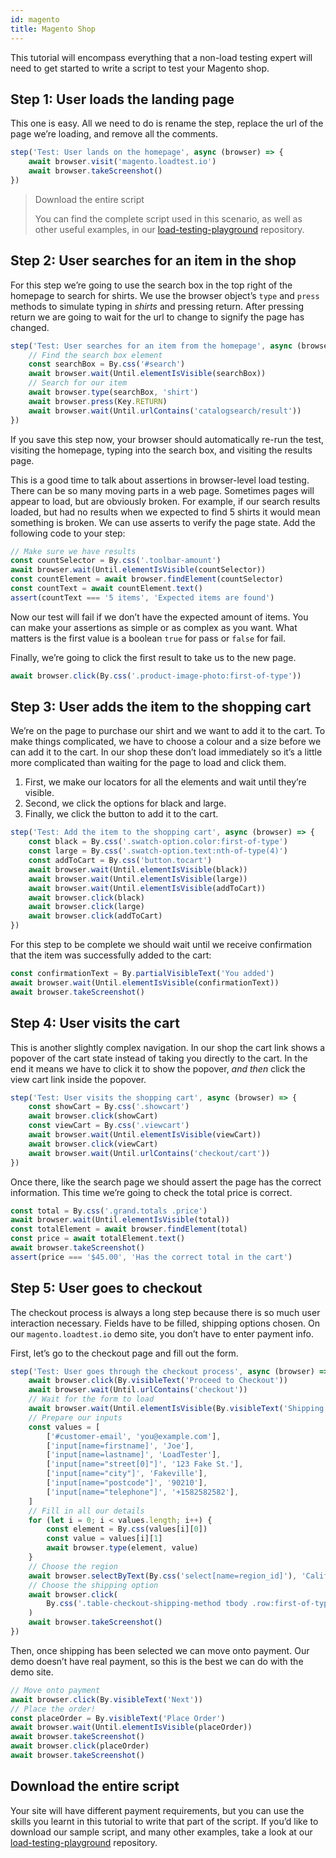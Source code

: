 ```yaml
---
id: magento
title: Magento Shop
---
```


This tutorial will encompass everything that a non-load testing expert will need to get started to write a script to test your Magento shop.

## Step 1: User loads the landing page

This one is easy. All we need to do is rename the step, replace the url of the page we’re loading, and remove all the comments.

```typescript
step('Test: User lands on the homepage', async (browser) => {
	await browser.visit('magento.loadtest.io')
	await browser.takeScreenshot()
})
```

> Download the entire script
>
> You can find the complete script used in this scenario, as well as other useful examples, in our [load-testing-playground](https://github.com/flood-io/load-testing-playground/tree/master/element) repository.

## Step 2: User searches for an item in the shop

For this step we’re going to use the search box in the top right of the homepage to search for shirts. We use the browser object’s `type` and `press` methods to simulate typing in _shirts_ and pressing return. After pressing return we are going to wait for the url to change to signify the page has changed.

```typescript
step('Test: User searches for an item from the homepage', async (browser) => {
	// Find the search box element
	const searchBox = By.css('#search')
	await browser.wait(Until.elementIsVisible(searchBox))
	// Search for our item
	await browser.type(searchBox, 'shirt')
	await browser.press(Key.RETURN)
	await browser.wait(Until.urlContains('catalogsearch/result'))
})
```

If you save this step now, your browser should automatically re-run the test, visiting the homepage, typing into the search box, and visiting the results page.

This is a good time to talk about assertions in browser-level load testing. There can be so many moving parts in a web page. Sometimes pages will appear to load, but are obviously broken. For example, if our search results loaded, but had no results when we expected to find 5 shirts it would mean something is broken. We can use asserts to verify the page state. Add the following code to your step:

```typescript
// Make sure we have results
const countSelector = By.css('.toolbar-amount')
await browser.wait(Until.elementIsVisible(countSelector))
const countElement = await browser.findElement(countSelector)
const countText = await countElement.text()
assert(countText === '5 items', 'Expected items are found')
```

Now our test will fail if we don’t have the expected amount of items. You can make your assertions as simple or as complex as you want. What matters is the first value is a boolean `true` for pass or `false` for fail.

Finally, we’re going to click the first result to take us to the new page.

```typescript
await browser.click(By.css('.product-image-photo:first-of-type'))
```

## Step 3: User adds the item to the shopping cart

We’re on the page to purchase our shirt and we want to add it to the cart. To make things complicated, we have to choose a colour and a size before we can add it to the cart. In our shop these don’t load immediately so it’s a little more complicated than waiting for the page to load and click them.

1. First, we make our locators for all the elements and wait until they’re visible.
2. Second, we click the options for black and large.
3. Finally, we click the button to add it to the cart.

```typescript
step('Test: Add the item to the shopping cart', async (browser) => {
	const black = By.css('.swatch-option.color:first-of-type')
	const large = By.css('.swatch-option.text:nth-of-type(4)')
	const addToCart = By.css('button.tocart')
	await browser.wait(Until.elementIsVisible(black))
	await browser.wait(Until.elementIsVisible(large))
	await browser.wait(Until.elementIsVisible(addToCart))
	await browser.click(black)
	await browser.click(large)
	await browser.click(addToCart)
})
```

For this step to be complete we should wait until we receive confirmation that the item was successfully added to the cart:

```typescript
const confirmationText = By.partialVisibleText('You added')
await browser.wait(Until.elementIsVisible(confirmationText))
await browser.takeScreenshot()
```

## Step 4: User visits the cart

This is another slightly complex navigation. In our shop the cart link shows a popover of the cart state instead of taking you directly to the cart. In the end it means we have to click it to show the popover, _and then_ click the view cart link inside the popover.

```typescript
step('Test: User visits the shopping cart', async (browser) => {
	const showCart = By.css('.showcart')
	await browser.click(showCart)
	const viewCart = By.css('.viewcart')
	await browser.wait(Until.elementIsVisible(viewCart))
	await browser.click(viewCart)
	await browser.wait(Until.urlContains('checkout/cart'))
})
```

Once there, like the search page we should assert the page has the correct information. This time we’re going to check the total price is correct.

```typescript
const total = By.css('.grand.totals .price')
await browser.wait(Until.elementIsVisible(total))
const totalElement = await browser.findElement(total)
const price = await totalElement.text()
await browser.takeScreenshot()
assert(price === '$45.00', 'Has the correct total in the cart')
```

## Step 5: User goes to checkout

The checkout process is always a long step because there is so much user interaction necessary. Fields have to be filled, shipping options chosen. On our `magento.loadtest.io` demo site, you don’t have to enter payment info.

First, let’s go to the checkout page and fill out the form.

```typescript
step('Test: User goes through the checkout process', async (browser) => {
	await browser.click(By.visibleText('Proceed to Checkout'))
	await browser.wait(Until.urlContains('checkout'))
	// Wait for the form to load
	await browser.wait(Until.elementIsVisible(By.visibleText('Shipping Address')))
	// Prepare our inputs
	const values = [
		['#customer-email', 'you@example.com'],
		['input[name=firstname]', 'Joe'],
		['input[name=lastname]', 'LoadTester'],
		['input[name="street[0]"]', '123 Fake St.'],
		['input[name="city"]', 'Fakeville'],
		['input[name="postcode"]', '90210'],
		['input[name="telephone"]', '+1582582582'],
	]
	// Fill in all our details
	for (let i = 0; i < values.length; i++) {
		const element = By.css(values[i][0])
		const value = values[i][1]
		await browser.type(element, value)
	}
	// Choose the region
	await browser.selectByText(By.css('select[name=region_id]'), 'California')
	// Choose the shipping option
	await browser.click(
		By.css('.table-checkout-shipping-method tbody .row:first-of-type .col-carrier')
	)
	await browser.takeScreenshot()
})
```

Then, once shipping has been selected we can move onto payment. Our demo doesn’t have real payment, so this is the best we can do with the demo site.

```typescript
// Move onto payment
await browser.click(By.visibleText('Next'))
// Place the order!
const placeOrder = By.visibleText('Place Order')
await browser.wait(Until.elementIsVisible(placeOrder))
await browser.takeScreenshot()
await browser.click(placeOrder)
await browser.takeScreenshot()
```

## Download the entire script

Your site will have different payment requirements, but you can use the skills you learnt in this tutorial to write that part of the script. If you’d like to download our sample script, and many other examples, take a look at our [load-testing-playground][loadtestingplayground] repository.

[loadtestingplayground]: [https://github.com/flood-io/load-testing-playground/tree/master/element/]
